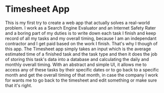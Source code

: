 # Timesheet App
This is my first try to create a web app that actually solves a real-world problem.
I work as a Search Engine Evaluator and an Internet Safety Rater
and a boring part of my duties is to write down each task I finish and keep record of all my tasks and my overall timing,
because I am an independant contractor and I get paid based on the work I finish. That's why I though of this app.
The Timesheet app simply takes an input which is the average estimated time of a finished task and the task type
and then it does the job of storing this task's data into a database and calculating the daily and monthly overall timing.
With an abstract and simple UI, it allows me to access any of these tasks by their specific dates
or to go back to a specific month and get the overall timing of that month,
in case the company I work for wants me to go back to the timesheet and edit something or make sure that it's right.
